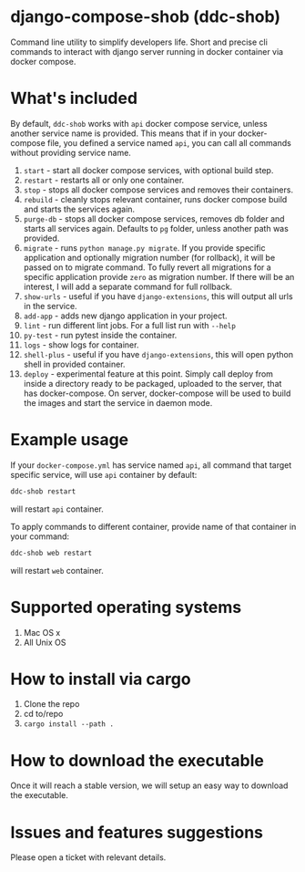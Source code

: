 # django-compose-shob (ddc-shob)
Command line utility to simplify developers life. Short and precise cli commands to interact with django server running in docker container via docker compose.


# What's included

By default, `ddc-shob` works with `api` docker compose service, unless another service name is provided.
This means that if in your docker-compose file, you defined a service named `api`, you can call all commands
without providing service name.

1. `start` - start all docker compose services, with optional build step.
2. `restart` - restarts all or only one container. 
3. `stop` - stops all docker compose services and removes their containers.
4. `rebuild` - cleanly stops relevant container, runs docker compose build and starts the services again.
5. `purge-db` - stops all docker compose services, removes db folder and starts all services again. Defaults to `pg` folder, unless another path was provided.
6. `migrate` - runs `python manage.py migrate`. If you provide specific application and optionally migration number (for rollback), it will be passed on to migrate command. To fully revert all migrations for a specific application provide `zero` as migration number.
If there will be an interest, I will add a separate command for full rollback. 
7. `show-urls` - useful if you have `django-extensions`, this will output all urls in the service.
8. `add-app` - adds new django application in your project.
9. `lint` - run different lint jobs. For a full list run with `--help`
10. `py-test` - run pytest inside the container.
11. `logs` - show logs for container.
12. `shell-plus` - useful if you have `django-extensions`, this will open python shell in provided container.
13. `deploy` - experimental feature at this point. Simply call deploy from inside a directory ready to be packaged, uploaded to the server, that has docker-compose. 
On server, docker-compose will be used to build the images and start the service in daemon mode.

# Example usage

If your `docker-compose.yml` has service named `api`, all command that target specific service, will use `api` container by default:

```bash
ddc-shob restart
```

will restart `api` container.

To apply commands to different container, provide name of that container in your command:

```bash
ddc-shob web restart
```

will restart `web` container.

# Supported operating systems

1. Mac OS x
2. All Unix OS

# How to install via cargo

1. Clone the repo
2. cd to/repo
3. `cargo install --path .`


# How to download the executable

Once it will reach a stable version, we will setup an easy way to download the executable.


# Issues and features suggestions

Please open a ticket with relevant details.
